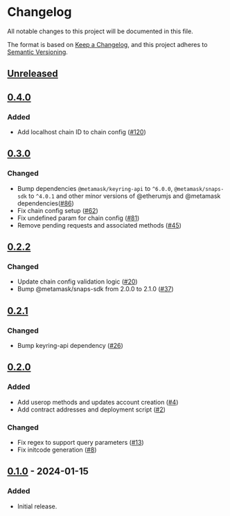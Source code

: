 # Changelog

All notable changes to this project will be documented in this file.

The format is based on [Keep a Changelog](https://keepachangelog.com/en/1.0.0/),
and this project adheres to [Semantic Versioning](https://semver.org/spec/v2.0.0.html).

## [Unreleased]

## [0.4.0]

### Added

- Add localhost chain ID to chain config ([#120](https://github.com/MetaMask/snap-account-abstraction-keyring/pull/120))

## [0.3.0]

### Changed

- Bump dependencies `@metamask/keyring-api` to `^6.0.0`, `@metamask/snaps-sdk` to `^4.0.1` and other minor versions of @etherumjs and @metamask dependencies([#86](https://github.com/MetaMask/snap-account-abstraction-keyring/pull/86))
- Fix chain config setup ([#62](https://github.com/MetaMask/snap-account-abstraction-keyring/pull/62))
- Fix undefined param for chain config ([#81](https://github.com/MetaMask/snap-account-abstraction-keyring/pull/81))
- Remove pending requests and associated methods ([#45](https://github.com/MetaMask/snap-account-abstraction-keyring/pull/45))

## [0.2.2]

### Changed

- Update chain config validation logic ([#20](https://github.com/MetaMask/snap-account-abstraction-keyring/pull/20))
- Bump @metamask/snaps-sdk from 2.0.0 to 2.1.0 ([#37](https://github.com/MetaMask/snap-account-abstraction-keyring/pull/37))

## [0.2.1]

### Changed

- Bump keyring-api dependency ([#26](https://github.com/MetaMask/snap-account-abstraction-keyring/pull/26))

## [0.2.0]

### Added

- Add userop methods and updates account creation ([#4](https://github.com/MetaMask/snap-account-abstraction-keyring/pull/4))
- Add contract addresses and deployment script ([#2](https://github.com/MetaMask/snap-account-abstraction-keyring/pull/2))

### Changed

- Fix regex to support query parameters ([#13](https://github.com/MetaMask/snap-account-abstraction-keyring/pull/13))
- Fix initcode generation ([#8](https://github.com/MetaMask/snap-account-abstraction-keyring/pull/8))

## [0.1.0] - 2024-01-15

### Added

- Initial release.

[Unreleased]: https://github.com/MetaMask/snap-account-abstraction-keyring/compare/v0.4.0...HEAD
[0.4.0]: https://github.com/MetaMask/snap-account-abstraction-keyring/compare/v0.3.0...v0.4.0
[0.3.0]: https://github.com/MetaMask/snap-account-abstraction-keyring/compare/v0.2.2...v0.3.0
[0.2.2]: https://github.com/MetaMask/snap-account-abstraction-keyring/compare/v0.2.1...v0.2.2
[0.2.1]: https://github.com/MetaMask/snap-account-abstraction-keyring/compare/v0.2.0...v0.2.1
[0.2.0]: https://github.com/MetaMask/snap-account-abstraction-keyring/compare/v0.1.0...v0.2.0
[0.1.0]: https://github.com/MetaMask/snap-account-abstraction-keyring/releases/tag/v0.1.0
